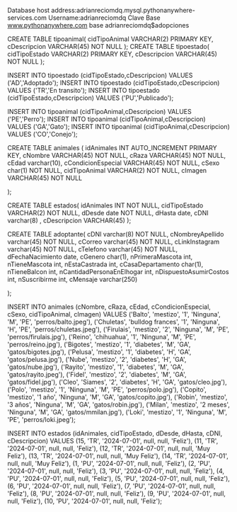 Database host address:adrianreciomdq.mysql.pythonanywhere-services.com
Username:adrianreciomdq
Clave Base www.pythonanywhere.com
base adrianreciomdq$adopciones

CREATE TABLE tipoanimal(
    cidTipoAnimal VARCHAR(2) PRIMARY KEY,
    cDescripcion VARCHAR(45) NOT NULL
);
CREATE TABLE tipoestado(
    cidTipoEstado  VARCHAR(2) PRIMARY KEY,
    cDescripcion VARCHAR(45) NOT NULL
);

INSERT INTO tipoestado (cidTipoEstado,cDescripcion) VALUES ('AD','Adoptado');
INSERT INTO tipoestado (cidTipoEstado,cDescripcion) VALUES ('TR','En transito');
INSERT INTO tipoestado (cidTipoEstado,cDescripcion) VALUES ('PU','Publicado');

INSERT INTO tipoanimal (cidTipoAnimal,cDescripcion) VALUES ('PE','Perro');
INSERT INTO tipoanimal (cidTipoAnimal,cDescripcion) VALUES ('GA','Gato');
INSERT INTO tipoanimal (cidTipoAnimal,cDescripcion) VALUES ('CO','Conejo');

CREATE TABLE animales (
    idAnimales INT AUTO_INCREMENT PRIMARY KEY,
    cNombre VARCHAR(45) NOT NULL,
    cRaza VARCHAR(45) NOT NULL,
    cEdad varchar(10), 
    cCondicionEspecial VARCHAR(45) NOT NULL,
    cSexo char(1) NOT NULL,
    cidTipoAnimal VARCHAR(2) NOT NULL,
    cImagen VARCHAR(45) NOT NULL

);

CREATE TABLE estados(
    idAnimales INT NOT NULL,
    cidTipoEstado  VARCHAR(2) NOT NULL,
    dDesde date NOT NULL,
    dHasta date,
    cDNI varchar(8) ,
    cDescripcion VARCHAR(45)
);

CREATE TABLE adoptante(
    cDNI varchar(8)  NOT NULL,
    cNombreyApellido varchar(45) NOT NULL,
    cCorreo varchar(45) NOT NULL,
    cLinkInstagram varchar(45) NOT NULL,
    cTelefono varchar(45) NOT NULL,
    dFechaNacimiento date,
    cGenero char(1),
    nPrimeraMascota  int,
    nTieneMascota  int,
    nEstaCastrada   int,
    cCasaDepartamento char(1),
    nTieneBalcon int,
    nCantidadPersonaEnElhogar int,
    nDispuestoAsumirCostos int,
    nSuscribirme int,
    cMensaje varchar(250)

);

INSERT INTO animales (cNombre, cRaza, cEdad, cCondicionEspecial, cSexo, cidTipoAnimal, cImagen) 
VALUES 
('Balto', 'mestizo', '1', 'Ninguna', 'M', 'PE', 'perros/balto.jpeg'),
('Chuletas', 'bulldog frances', '1', 'Ninguna', 'H', 'PE', 'perros/chuletas.jpeg'),
('Firulais', 'mestizo', '2', 'Ninguna', 'M', 'PE', 'perros/firulais.jpg'),
('Reino', 'chihuahua', '1', 'Ninguna', 'M', 'PE', 'perros/reino.jpg'),
('Bigotes', 'mestizo', '1', 'diabetes', 'M', 'GA', 'gatos/bigotes.jpg'),
('Pelusa', 'mestizo', '1', 'diabetes', 'H', 'GA', 'gatos/pelusa.jpg'),
('Nube', 'mestizo', '2', 'diabetes', 'H', 'GA', 'gatos/nube.jpg'),
('Rayito', 'mestizo', '1', 'diabetes', 'M', 'GA', 'gatos/rayito.jpeg'),
('Fidel', 'mestizo', '2', 'diabetes', 'M', 'GA', 'gatos/fidel.jpg'),
('Cleo', 'Siames', '2', 'diabetes', 'H', 'GA', 'gatos/cleo.jpg'),
('Polo', 'mestizo', '1', 'Ninguna', 'M', 'PE', 'perros/polo.jpg'),
('Copito', 'mestizo', '1 año', 'Ninguna', 'M', 'GA', 'gatos/copito.jpg'),
('Robin', 'mestizo', '3 años', 'Ninguna', 'M', 'GA', 'gatos/robin.jpg'),
('Milan', 'mestizo', '2 meses', 'Ninguna', 'M', 'GA', 'gatos/mmilan.jpg'),
('Loki', 'mestizo', '1', 'Ninguna', 'M', 'PE', 'perros/loki.jpeg');

 INSERT INTO  estados (idAnimales, cidTipoEstado, dDesde, dHasta, cDNI, cDescripcion) 
 VALUES
  (15, 'TR', '2024-07-01', null, null, 'Feliz'),
 (11, 'TR', '2024-07-01', null, null, 'Feliz'),
 (12, 'TR', '2024-07-01', null, null, 'Muy Feliz'),
 (13, 'TR', '2024-07-01', null, null, 'Muy Feliz'),
 (14, 'TR', '2024-07-01', null, null, 'Muy Feliz'),
   (1, 'PU', '2024-07-01', null, null, 'Feliz'),
  (2, 'PU', '2024-07-01', null, null, 'Feliz'),
  (3, 'PU', '2024-07-01', null, null, 'Feliz'),
  (4, 'PU', '2024-07-01', null, null, 'Feliz'),
  (5, 'PU', '2024-07-01', null, null, 'Feliz'),
  (6, 'PU', '2024-07-01', null, null, 'Feliz'),
  (7, 'PU', '2024-07-01', null, null, 'Feliz'),
  (8, 'PU', '2024-07-01', null, null, 'Feliz'),
  (9, 'PU', '2024-07-01', null, null, 'Feliz'),
  (10, 'PU', '2024-07-01', null, null, 'Feliz');